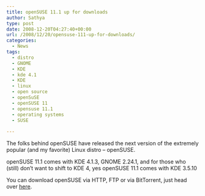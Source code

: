 ```yaml
---
title: openSUSE 11.1 up for downloads
author: Sathya
type: post
date: 2008-12-20T04:27:40+00:00
url: /2008/12/20/opensuse-111-up-for-downloads/
categories:
  - News
tags:
  - distro
  - GNOME
  - KDE
  - kde 4.1
  - KDE
  - linux
  - open source
  - openSuSE
  - openSUSE 11
  - opensuse 11.1
  - operating systems
  - SUSE
  
---
```

The folks behind openSUSE have released the next version of the extremely popular (and my favorite) Linux distro &#8211; openSUSE.

openSUSE 11.1 comes with KDE 4.1.3, GNOME 2.24.1, and for those who (still) don&#8217;t want to shift to KDE 4, yes openSUSE 11.1 comes with KDE 3.5.10

You can download openSUSE via HTTP, FTP or via BitTorrent, just head over <a href="https://software.opensuse.org/" target="_blank">here</a>.